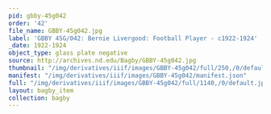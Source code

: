 ```yaml
---
pid: gbby-45g042
order: '42'
file_name: GBBY-45g042.jpg
label: 'GBBY 45G/042: Bernie Livergood: Football Player - c1922-1924'
_date: 1922-1924
object_type: glass plate negative
source: http://archives.nd.edu/Bagby/GBBY-45g042.jpg
thumbnail: "/img/derivatives/iiif/images/GBBY-45g042/full/250,/0/default.jpg"
manifest: "/img/derivatives/iiif/images/GBBY-45g042/manifest.json"
full: "/img/derivatives/iiif/images/GBBY-45g042/full/1140,/0/default.jpg"
layout: bagby_item
collection: bagby
---
```

